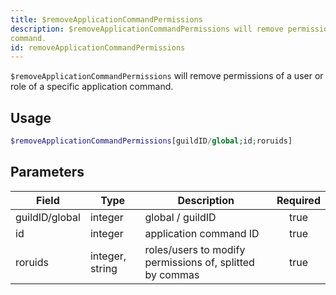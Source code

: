 ```yaml
---
title: $removeApplicationCommandPermissions
description: $removeApplicationCommandPermissions will remove permissions of a user or role of a specific application
command.
id: removeApplicationCommandPermissions
---
```


`$removeApplicationCommandPermissions` will remove permissions of a user or role of a specific application command.

## Usage

```php
$removeApplicationCommandPermissions[guildID/global;id;roruids]
```

## Parameters

| Field          | Type            | Description                                              | Required |
|----------------|-----------------|----------------------------------------------------------|:--------:|
| guildID/global | integer         | global / guildID                                         |   true   |
| id             | integer         | application command ID                                   |   true   |
| roruids        | integer, string | roles/users to modify permissions of, splitted by commas |   true   |
